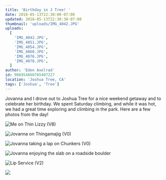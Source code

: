```yaml
---
title: 'Birthday in J Tree! '
date: 2018-05-13T22:30:00-07:00
updated: 2018-05-13T22:30:38-07:00
thumbnail: 'uploads/IMG_4042.JPG'
uploads:
  [
    'IMG_4042.JPG',
    'IMG_4051.JPG',
    'IMG_4054.JPG',
    'IMG_4060.JPG',
    'IMG_4076.JPG',
    'IMG_4078.JPG',
  ]
author: 'Eden Axelrad'
id: 986954860785407227
location: 'Joshua Tree, CA'
tags: ['Joshua', 'Tree']
---
```


Jovanna and I drove out to Joshua Tree for a nice weekend getaway and to celebrate her birthday. We spent Saturday climbing, and while it was hot, we had a great time exploring and climbing in the park. Here are a few photos from the day!

![Me on Thin Lizzy (V8)](uploads/IMG_4042.JPG)

![Jovanna on Thingamajig (V0)](uploads/IMG_4051.JPG)

![Jovanna taking a lap on Chunkers (V0)](uploads/IMG_4054.JPG)

![Jovanna enjoying the slab on a roadside boulder](uploads/IMG_4060.JPG)

![Lip Service (V2)](uploads/IMG_4076.JPG)

![](uploads/IMG_4078.JPG)
